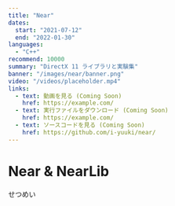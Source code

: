 ```yaml
---
title: "Near"
dates:
  start: "2021-07-12"
  end: "2022-01-30"
languages:
  - "C++"
recommend: 10000
summary: "DirectX 11 ライブラリと実験集"
banner: "/images/near/banner.png"
video: "/videos/placeholder.mp4"
links:
  - text: 動画を見る (Coming Soon)
    href: https://example.com/
  - text: 実行ファイルをダウンロード (Coming Soon)
    href: https://example.com/
  - text: ソースコードを見る (Coming Soon)
    href: https://github.com/i-yuuki/near/
---
```


# Near & NearLib

せつめい
